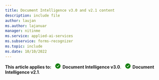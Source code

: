 ```yaml
---
title: Document Intelligence v3.0 and v2.1 content
description: include file
author: laujan
ms.author: lajanuar
manager: nitinme
ms.service: applied-ai-services
ms.subservice: forms-recognizer
ms.topic: include
ms.date: 10/10/2022
---
```


**This article applies to:** ![Document Intelligence v2.1 checkmark](../media/yes-icon.png) **Document Intelligence v3.0**. ![Document Intelligence v2.1 checkmark](../media/yes-icon.png) **Document Intelligence v2.1**.

